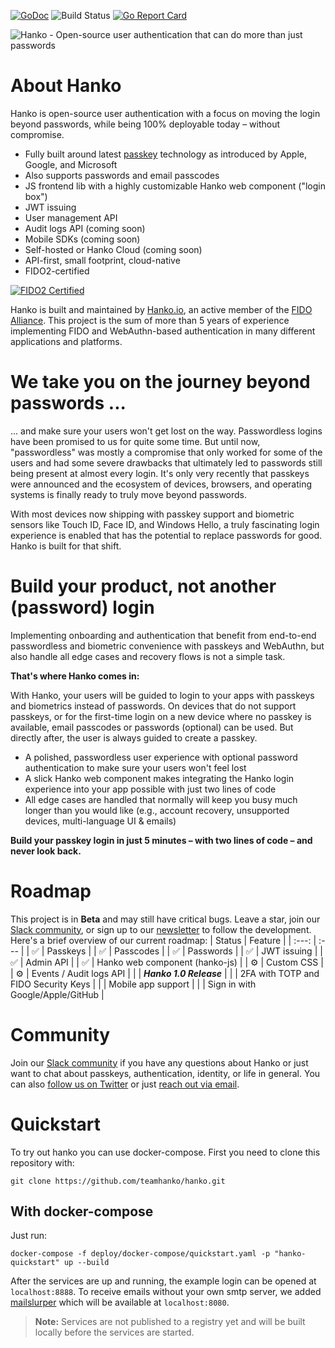 [![GoDoc](https://godoc.org/github.com/teamhanko/hanko?status.svg)](https://godoc.org/github.com/teamhanko/hanko)
![Build Status](https://github.com/teamhanko/hanko/workflows/Go/badge.svg)
[![Go Report Card](https://goreportcard.com/badge/github.com/teamhanko/hanko)](https://goreportcard.com/report/github.com/teamhanko/hanko)

![Hanko - Open-source user authentication that can do more than just passwords](https://user-images.githubusercontent.com/20115649/167916572-a4d92eaa-7246-4e18-a85d-fc80b4f25c28.svg)

# About Hanko
Hanko is open-source user authentication with a focus on moving the login beyond passwords, while being 100% deployable today – without compromise.

- Fully built around latest [passkey](https://www.passkeys.io) technology as introduced by Apple, Google, and Microsoft
- Also supports passwords and email passcodes
- JS frontend lib with a highly customizable Hanko web component ("login box")
- JWT issuing
- User management API
- Audit logs API (coming soon)
- Mobile SDKs (coming soon)
- Self-hosted or Hanko Cloud (coming soon)
- API-first, small footprint, cloud-native
- FIDO2-certified

[![FIDO2 Certified](https://user-images.githubusercontent.com/20115649/159896561-a94022ba-0e95-417e-807d-b4b7ce19371c.svg)](https://fidoalliance.org/company/hanko/)

Hanko is built and maintained by [Hanko.io](https://www.hanko.io), an active member of the [FIDO Alliance](https://fidoalliance.org/company/hanko/). This project is the sum of more than 5 years of experience implementing FIDO and WebAuthn-based authentication in many different applications and platforms.

# We take you on the journey beyond passwords ...
... and make sure your users won't get lost on the way. Passwordless logins have been promised to us for quite some time. But until now, "passwordless" was mostly a compromise that only worked for some of the users and had some severe drawbacks that ultimately led to passwords still being present at almost every login. It's only very recently that passkeys were announced and the ecosystem of devices, browsers, and operating systems is finally ready to truly move beyond passwords.

With most devices now shipping with passkey support and biometric sensors like Touch ID, Face ID, and Windows Hello, a truly fascinating login experience is enabled that has the potential to replace passwords for good. Hanko is built for that shift.

# Build your product, not another (password) login
Implementing onboarding and authentication that benefit from end-to-end passwordless and biometric convenience with passkeys and WebAuthn, but also handle all edge cases and recovery flows is not a simple task.

**That's where Hanko comes in:**

With Hanko, your users will be guided to login to your apps with passkeys and biometrics instead of passwords. On devices that do not support passkeys, or for the first-time login on a new device where no passkey is available, email passcodes or passwords (optional) can be used. But directly after, the user is always guided to create a passkey.

- A polished, passwordless user experience with optional password authentication to make sure your users won't feel lost
- A slick Hanko web component makes integrating the Hanko login experience into your app possible with just two lines of code
- All edge cases are handled that normally will keep you busy much longer than you would like (e.g., account recovery, unsupported devices, multi-language UI & emails)

**Build your passkey login in just 5 minutes – with two lines of code – and never look back.**

# Roadmap
This project is in **Beta** and may still have critical bugs. Leave a star, join our [Slack community](https://www.hanko.io/community), or sign up to our [newsletter](https://www.hanko.io/updates) to follow the development. Here's a brief overview of our current roadmap:
| Status | Feature |
| :---: | :--- |
| ✅ | Passkeys |
| ✅ | Passcodes |
| ✅ | Passwords |
| ✅ | JWT issuing |
| ✅ | Admin API |
| ✅ | Hanko web component (hanko-js) |
| ⚙️ | Custom CSS |
| ⚙️ | Events / Audit logs API |
| | ***Hanko 1.0 Release*** |
| | 2FA with TOTP and FIDO Security Keys |
| | Mobile app support |
| | Sign in with Google/Apple/GitHub |

# Community
Join our [Slack community](https://www.hanko.io/community) if you have any questions about Hanko or just want to chat about passkeys, authentication, identity, or life in general. You can also [follow us on Twitter](https://twitter.com/hanko_io) or just [reach out via email](https://www.hanko.io/contact).

# Quickstart
To try out hanko you can use docker-compose. First you need to clone this repository with:
```
git clone https://github.com/teamhanko/hanko.git
```

## With docker-compose
Just run:
```
docker-compose -f deploy/docker-compose/quickstart.yaml -p "hanko-quickstart" up --build
```

After the services are up and running, the example login can be opened at `localhost:8888`. To receive emails without your own
smtp server, we added [mailslurper](https://github.com/mailslurper/mailslurper) which will be available at `localhost:8080`.

> **Note:** Services are not published to a registry yet and will be built locally before the services are started.
